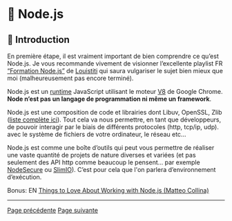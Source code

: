 # 🐢 Node.js

## 🌝 Introduction

En première étape, il est vraiment important de bien comprendre ce qu’est Node.js. Je vous recommande vivement de visionner l’excellente playlist FR [“Formation Node.js”](https://www.youtube.com/watch?v=HZVATyDtsyc&list=PL4NbGBfr4aJk5ATFWA-8UkvL8LbHqpS-v) de [Louistiti](https://twitter.com/louistiti_fr) qui saura vulgariser le sujet bien mieux que moi (malheureusement pas encore terminé).

Node.js est un [runtime](https://fr.wikipedia.org/wiki/Environnement_d%27ex%C3%A9cution#:~:text=Un%20environnement%20d'ex%C3%A9cution%20ou,un%20langage%20de%20programmation%20donn%C3%A9.) JavaScript utilisant le moteur [V8](https://v8.dev/) de Google Chrome. **Node n’est pas un langage de programmation ni même un framework**.

Node.js est une composition de code et librairies dont Libuv, OpenSSL, Zlib ([liste complète ici](https://nodejs.org/en/docs/meta/topics/dependencies/)). Tout cela va nous permettre, en tant que développeurs, de pouvoir interagir par le biais de différents protocoles (http, tcp/ip, udp). avec le système de fichiers de votre ordinateur, le réseau etc...

Node.js est comme une boîte d’outils qui peut vous permettre de réaliser une vaste quantité de projets de nature diverses et variées (et pas seulement des API http comme beaucoup le pensent… par exemple [NodeSecure](https://github.com/ES-Community/nsecure) ou [SlimIO](https://github.com/SlimIO)). C’est pour cela que l'on parlera d’environnement d’exécution.

Bonus: EN [Things to Love About Working with Node.js (Matteo Collina)](https://www.youtube.com/watch?v=xdLfCCq2R4I)

---
[Page précédente](../typescript/ressources.md)
[Page suivante](./ressources-debutant.md)
